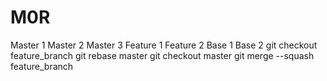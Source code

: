 # M0R
Master 1
Master 2
Master 3
Feature 1
Feature 2
Base 1
Base 2
git checkout feature_branch
git rebase master
git checkout master
git merge --squash feature_branch